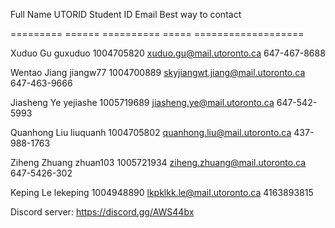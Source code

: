 Full Name      UTORID      Student ID       Email                                Best way to contact

=========      ======      ==========       =====                                ===================

Xuduo Gu       guxuduo     1004705820       xuduo.gu@mail.utoronto.ca            647-467-8688

Wentao Jiang   jiangw77    1004700889       skyjiangwt.jiang@mail.utoronto.ca    647-463-9666

Jiasheng Ye    yejiashe    1005719689       jiasheng.ye@mail.utoronto.ca         647-542-5993

Quanhong Liu   liuquanh    1004705802       quanhong.liu@mail.utoronto.ca        437-988-1763

Ziheng Zhuang  zhuan103    1005721934       ziheng.zhuang@mail.utoronto.ca       647-5426-302

Keping Le      lekeping    1004948890       lkpklkk.le@mail.utoronto.ca                4163893815

Discord server: https://discord.gg/AWS44bx
